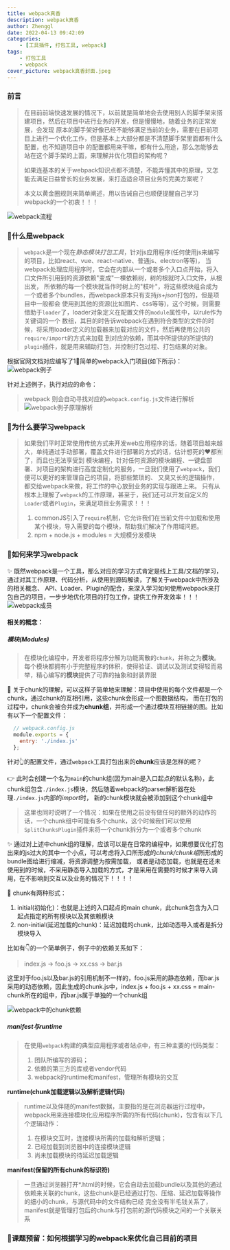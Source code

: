 ```yaml
---
title: webpack真香
description: webpack真香
author: Zhenggl
date: 2022-04-13 09:42:09
categories:
    - [工具插件, 打包工具, webpack]
tags:
    - 打包工具
    - webpack
cover_picture: webpack真香封面.jpeg
---
```


### 前言
> 在目前前端快速发展的情况下，以前就是简单地会去使用别人的脚手架来搭建项目，然后在项目中进行业务的开发，但是慢慢地，随着业务的正常发展，会发现
> 原本的脚手架好像已经不能够满足当前的业务，需要在目前项目上进行一个优化工作，但是基本上大部分都是不清楚脚手架里面都有什么配置，也不知道项目中
> 的配置都用来干嘛，都有什么用途，那么怎能够去站在这个脚手架的上面，来理解并优化项目的架构呢？
>
> 如果连基本的关于webpack知识点都不清楚，不能弄懂其中的原理，又怎能去满足日益曾长的业务发展，来打造适合项目业务的完美方案呢？
>
> 本文以黄金圈规则来简单阐述，用以告诫自己也顺便提醒自己学习webpack的一个初衷！！！

![webpack流程](webpack流程.png)

### 🤔什么是webpack
> `webpack`是一个现在*静态模块打包工具*，针对js应用程序(任何使用js来编写的项目，比如react、vue、react-native、普通js、electron等等)，
> 当webpack处理应用程序时，它会在内部从一个或者多个入口点开始，将入口文件所引用到的资源依赖"变成"一棵依赖树，树的根就时入口文件，从根出发，
> 所依赖的每一个模块就当作时树上的"枝叶"，将这些模块组合成为一个或者多个bundles，而webpack原本只有支持*js+json*打包的，但是项目中一般都会
> 使用到其他的资源(比如图片、css等等)，这个时候，则需要借助于`loader`了，loader对象定义在配置文件的`module`属性中，以rule作为关键词的一个
> 数组，其目的时告诉webpack在遇到符合类型的文件的时候，将采用loader定义的加载器来加载对应的文件，然后再使用公共的`require/import`的方式来加载
> 到对应的依赖，而其中所提供的所提供的`plugin`插件，就是用来辅助打包，并控制打包过程、打包结果的对象。

根据官网文档对应编写了1⃣️简单的webpack入门项目(如下所示)：
![webpack例子](webpack例子.png)

针对上述例子，执行对应的命令：
> webpack
则会自动寻找对应的`webpack.config.js`文件进行解析
![webpack例子原理解析](webpack例子原理解析.png)

### 🤔为什么要学习webpack
> 如果我们平时正常使用传统方式来开发web应用程序的话，随着项目越来越大，单纯通过手动部署，覆盖文件进行部署的方式的话，估计想死的❤️都🈶️了，而且也无法享受到
> 模块编程，针对任何资源的模块编程、一键盘部署、对项目的架构进行高度定制化的服务，一旦我们使用了`webpack`，我们便可以更好的来管理自己的项目，将那些繁琐的、
> 又臭又长的逻辑操作，都交给webpack来做，将工作的中心放到业务的实现与跟进上来。
> 只有从根本上理解了`webpack`的工作原理，甚至于，我们还可以开发自定义的`Loader`或者`Plugin`，来满足项目业务需求！！！
>
> 1. commonJS引入了`require`机制，它允许我们在当前文件中加载和使用某个模块，导入需要的每个模块，帮助我们解决了作用域问题。
> 2. npm + node.js + modules = 大规模分发模块

### 🤔如何来学习webpack
✨ 既然webpack是一个工具，那么对应的学习方式肯定是线上工具/文档的学习，通过对其工作原理、代码分析，从使用到源码解读，了解关于webpack中所涉及的相关概念、
API、Loader、Plugin的配合，来深入学习如何使用webpack来打包自己的项目，一步步地优化项目的打包工作，提供工作开发效率！！！
![webpack成员](webpack成员.png)

#### 相关的概念：

##### 模块(Modules)
> 在模块化编程中，开发者将程序分解为功能离散的`chunk`，并称之为**模块**。
> 每个模块都拥有小于完整程序的体积，使得验证、调试以及测试变得轻而易举，精心编写的**模块**提供了可靠的抽象和封装界限

🤔 关于chunk的理解，可以这样子简单地来理解：项目中使用的每个文件都是一个chunk，通过chunk的互相引用，这些chunk会形成一个图数据结构，
而在打包的过程中，chunk会被合并成为**chunk组**，并形成一个通过模块互相链接的图。比如有以下一个配置文件：
```js
  // webpack.config.js
  module.exports = {
	entry: './index.js'
  };
```
针对👆的配置文件，通过`webpack`工具打包出来的**chunk**应该是怎样的呢？

👉 此时会创建一个名为`main`的chunk组(因为main是入口起点的默认名称)，此chunk组包含`./index.js`模块，然后随着webpack的parser解析器在处理`./index.js`内部的*import*时，
新的chunk模块就会被添加到这个chunk组中
> 这里也同时说明了一个情况：如果在使用之前没有做任何的额外的动作的话，一个chunk组中可能有多个chunk，这个时候我们可以使用`SplitChunksPlugin`插件来将一个chunk拆分为一个或者多个chunk

✨ 通过对上述中chunk组的理解，应该可以是在日常的编程中，如果想要优化打包出来的js过大的其中一个小点，可以考虑将入口所形成的*chunk/chunk组*所形成的bundle图给进行缩减，将资源调整为按需加载，
或者是动态加载，也就是在还未使用到的时候，不采用静态导入加载的方式，才是采用在需要的时候才来导入调用，在不影响到交互以及业务的情况下！！！！

🌟 chunk有两种形式：
1. initial(初始化)：也就是上述的入口起点的main chunk，此chunk包含为入口起点指定的所有模块以及其依赖模块
2. non-initial(延迟加载的chunk)：延迟加载的chunk，比如动态导入或者是拆分模块导入

比如有👇的一个简单例子，例子中的依赖关系如下：
> index.js -> foo.js -> xx.css
>          -> bar.js

这里对于foo.js以及bar.js的引用机制不一样的，foo.js采用的静态依赖，而bar.js采用的动态依赖，因此生成的chunk.js中，index.js + foo.js + xx.css = main-chunk所在的组中，而bar.js属于单独的一个chunk组

![webpack中的chunk依赖](webpack中的chunk依赖.png)

##### manifest与runtime
> 在使用`webpack`构建的典型应用程序或者站点中，有三种主要的代码类型：
> 1. 团队所编写的源码；
> 2. 依赖的第三方的库或者vendor代码
> 3. webpack的runtime和manifest，管理所有模块的交互

**runtime(chunk加载逻辑以及解析逻辑代码)**
> runtime以及伴随的manifest数据，主要指的是在浏览器运行过程中，webpack用来连接模块化应用程序所需的所有代码(chunk)，包含有以下几个逻辑动作：
> 1. 在模块交互时，连接模块所需的加载和解析逻辑；
> 2. 已经加载到浏览器中的连接模块逻辑
> 3. 尚未加载模块的待延迟加载逻辑

**manifest(保留的所有chunk的标识符)**
> 一旦通过浏览器打开*.html的时候，它会自动去加载bundle以及其他的通过依赖来关联的chunk，这些chunk是已经通过打包、压缩、延迟加载等操作的细小的chunk，与源代码中的文件结构已经
> 完全没有半毛钱关系了，manifest就是管理打包后的chunk与打包前的源代码模块之间的一个关联关系

### 🤔课题预留：如何根据学习的webpack来优化自己目前的项目
